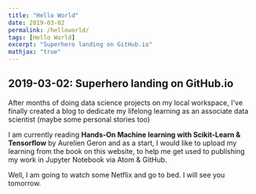 ```yaml
---
title: "Hello World"
date: 2019-03-02
permalink: /helloworld/
tags: [Hello World]
excerpt: "Superhero landing on GitHub.io"
mathjax: "true"
---
```


## 2019-03-02: Superhero landing on GitHub.io

After months of doing data science projects on my local workspace, I've finally created a blog to dedicate my lifelong learning as an associate data scientist (maybe some personal stories too)

I am currently reading **Hands-On Machine learning with Scikit-Learn & Tensorflow** by Aurelien Geron and as a start, I would like to upload my learning from the book on this website, to help me get used to publishing my work in Jupyter Notebook via Atom & GitHub.

Well, I am going to watch some Netflix and go to bed. I will see you tomorrow.
